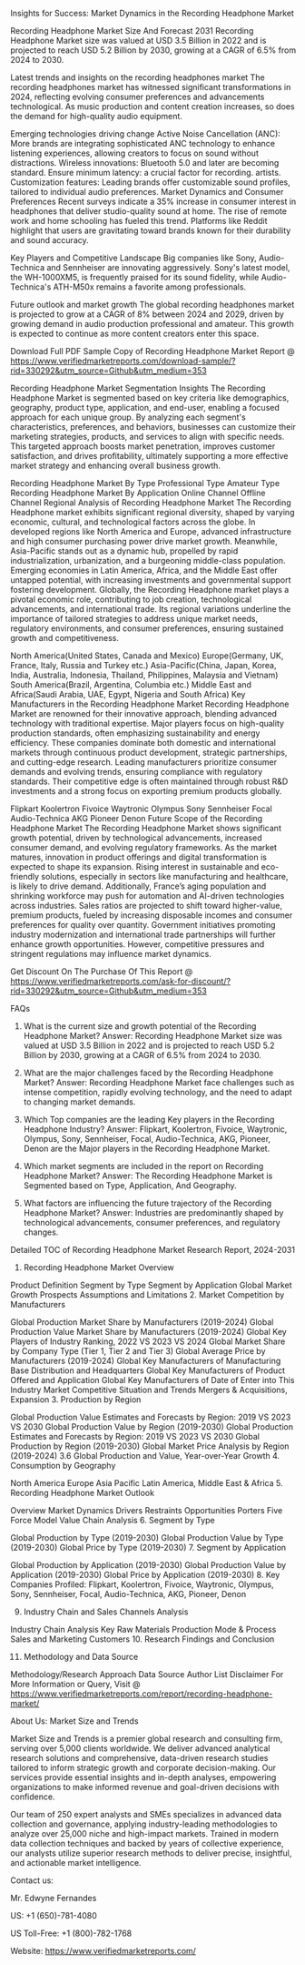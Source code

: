 Insights for Success: Market Dynamics in the Recording Headphone Market


Recording Headphone Market Size And Forecast 2031
Recording Headphone Market size was valued at USD 3.5 Billion in 2022 and is projected to reach USD 5.2 Billion by 2030, growing at a CAGR of 6.5% from 2024 to 2030.

Latest trends and insights on the recording headphones market
The recording headphones market has witnessed significant transformations in 2024, reflecting evolving consumer preferences and advancements technological. As music production and content creation increases, so does the demand for high-quality audio equipment.

Emerging technologies driving change
Active Noise Cancellation (ANC): More brands are integrating sophisticated ANC technology to enhance listening experiences, allowing creators to focus on sound without distractions.
Wireless innovations: Bluetooth 5.0 and later are becoming standard. Ensure minimum latency: a crucial factor for recording. artists.
Customization features: Leading brands offer customizable sound profiles, tailored to individual audio preferences.
Market Dynamics and Consumer Preferences
Recent surveys indicate a 35% increase in consumer interest in headphones that deliver studio-quality sound at home. The rise of remote work and home schooling has fueled this trend. Platforms like Reddit highlight that users are gravitating toward brands known for their durability and sound accuracy.

Key Players and Competitive Landscape
Big companies like Sony, Audio-Technica and Sennheiser are innovating aggressively. Sony's latest model, the WH-1000XM5, is frequently praised for its sound fidelity, while Audio-Technica's ATH-M50x remains a favorite among professionals.

Future outlook and market growth
The global recording headphones market is projected to grow at a CAGR of 8% between 2024 and 2029, driven by growing demand in audio production professional and amateur. This growth is expected to continue as more content creators enter this space.

Download Full PDF Sample Copy of Recording Headphone Market Report @ https://www.verifiedmarketreports.com/download-sample/?rid=330292&utm_source=Github&utm_medium=353

Recording Headphone Market Segmentation Insights
The Recording Headphone Market is segmented based on key criteria like demographics, geography, product type, application, and end-user, enabling a focused approach for each unique group. By analyzing each segment's characteristics, preferences, and behaviors, businesses can customize their marketing strategies, products, and services to align with specific needs. This targeted approach boosts market penetration, improves customer satisfaction, and drives profitability, ultimately supporting a more effective market strategy and enhancing overall business growth.

Recording Headphone Market By Type
Professional Type
Amateur Type
Recording Headphone Market By Application
Online Channel
Offline Channel
Regional Analysis of Recording Headphone Market
The Recording Headphone market exhibits significant regional diversity, shaped by varying economic, cultural, and technological factors across the globe. In developed regions like North America and Europe, advanced infrastructure and high consumer purchasing power drive market growth. Meanwhile, Asia-Pacific stands out as a dynamic hub, propelled by rapid industrialization, urbanization, and a burgeoning middle-class population. Emerging economies in Latin America, Africa, and the Middle East offer untapped potential, with increasing investments and governmental support fostering development. Globally, the Recording Headphone market plays a pivotal economic role, contributing to job creation, technological advancements, and international trade. Its regional variations underline the importance of tailored strategies to address unique market needs, regulatory environments, and consumer preferences, ensuring sustained growth and competitiveness.

North America(United States, Canada and Mexico)
Europe(Germany, UK, France, Italy, Russia and Turkey etc.)
Asia-Pacific(China, Japan, Korea, India, Australia, Indonesia, Thailand, Philippines, Malaysia and Vietnam)
South America(Brazil, Argentina, Columbia etc.)
Middle East and Africa(Saudi Arabia, UAE, Egypt, Nigeria and South Africa)
Key Manufacturers in the Recording Headphone Market
Recording Headphone Market are renowned for their innovative approach, blending advanced technology with traditional expertise. Major players focus on high-quality production standards, often emphasizing sustainability and energy efficiency. These companies dominate both domestic and international markets through continuous product development, strategic partnerships, and cutting-edge research. Leading manufacturers prioritize consumer demands and evolving trends, ensuring compliance with regulatory standards. Their competitive edge is often maintained through robust R&D investments and a strong focus on exporting premium products globally.

Flipkart
Koolertron
Fivoice
Waytronic
Olympus
Sony
Sennheiser
Focal
Audio-Technica
AKG
Pioneer
Denon
Future Scope of the Recording Headphone Market
The Recording Headphone Market shows significant growth potential, driven by technological advancements, increased consumer demand, and evolving regulatory frameworks. As the market matures, innovation in product offerings and digital transformation is expected to shape its expansion. Rising interest in sustainable and eco-friendly solutions, especially in sectors like manufacturing and healthcare, is likely to drive demand. Additionally, France’s aging population and shrinking workforce may push for automation and AI-driven technologies across industries. Sales ratios are projected to shift toward higher-value, premium products, fueled by increasing disposable incomes and consumer preferences for quality over quantity. Government initiatives promoting industry modernization and international trade partnerships will further enhance growth opportunities. However, competitive pressures and stringent regulations may influence market dynamics.

Get Discount On The Purchase Of This Report @ https://www.verifiedmarketreports.com/ask-for-discount/?rid=330292&utm_source=Github&utm_medium=353

FAQs
1. What is the current size and growth potential of the Recording Headphone Market?
Answer: Recording Headphone Market size was valued at USD 3.5 Billion in 2022 and is projected to reach USD 5.2 Billion by 2030, growing at a CAGR of 6.5% from 2024 to 2030.

2. What are the major challenges faced by the Recording Headphone Market?
Answer: Recording Headphone Market face challenges such as intense competition, rapidly evolving technology, and the need to adapt to changing market demands.

3. Which Top companies are the leading Key players in the Recording Headphone Industry?
Answer: Flipkart, Koolertron, Fivoice, Waytronic, Olympus, Sony, Sennheiser, Focal, Audio-Technica, AKG, Pioneer, Denon are the Major players in the Recording Headphone Market.

4. Which market segments are included in the report on Recording Headphone Market?
Answer: The Recording Headphone Market is Segmented based on Type, Application, And Geography.

5. What factors are influencing the future trajectory of the Recording Headphone Market?
Answer: Industries are predominantly shaped by technological advancements, consumer preferences, and regulatory changes.

Detailed TOC of Recording Headphone Market Research Report, 2024-2031
1. Recording Headphone Market Overview

Product Definition
Segment by Type
Segment by Application
Global Market Growth Prospects
Assumptions and Limitations
2. Market Competition by Manufacturers

Global Production Market Share by Manufacturers (2019-2024)
Global Production Value Market Share by Manufacturers (2019-2024)
Global Key Players of Industry Ranking, 2022 VS 2023 VS 2024
Global Market Share by Company Type (Tier 1, Tier 2 and Tier 3)
Global Average Price by Manufacturers (2019-2024)
Global Key Manufacturers of Manufacturing Base Distribution and Headquarters
Global Key Manufacturers of Product Offered and Application
Global Key Manufacturers of Date of Enter into This Industry
Market Competitive Situation and Trends
Mergers & Acquisitions, Expansion
3. Production by Region

Global Production Value Estimates and Forecasts by Region: 2019 VS 2023 VS 2030
Global Production Value by Region (2019-2030)
Global Production Estimates and Forecasts by Region: 2019 VS 2023 VS 2030
Global Production by Region (2019-2030)
Global Market Price Analysis by Region (2019-2024) 3.6 Global Production and Value, Year-over-Year Growth
4. Consumption by Geography

North America
Europe
Asia Pacific
Latin America, Middle East & Africa
5. Recording Headphone Market Outlook

Overview
Market Dynamics
Drivers
Restraints
Opportunities
Porters Five Force Model
Value Chain Analysis 
6. Segment by Type

Global Production by Type (2019-2030)
Global Production Value by Type (2019-2030)
Global Price by Type (2019-2030)
7. Segment by Application

Global Production by Application (2019-2030)
Global Production Value by Application (2019-2030)
Global Price by Application (2019-2030)
8. Key Companies Profiled: Flipkart, Koolertron, Fivoice, Waytronic, Olympus, Sony, Sennheiser, Focal, Audio-Technica, AKG, Pioneer, Denon

9. Industry Chain and Sales Channels Analysis

Industry Chain Analysis
Key Raw Materials
Production Mode & Process
Sales and Marketing
Customers
10. Research Findings and Conclusion

11. Methodology and Data Source

Methodology/Research Approach
Data Source
Author List
Disclaimer
For More Information or Query, Visit @ https://www.verifiedmarketreports.com/report/recording-headphone-market/

About Us: Market Size and Trends

Market Size and Trends is a premier global research and consulting firm, serving over 5,000 clients worldwide. We deliver advanced analytical research solutions and comprehensive, data-driven research studies tailored to inform strategic growth and corporate decision-making. Our services provide essential insights and in-depth analyses, empowering organizations to make informed revenue and goal-driven decisions with confidence.

Our team of 250 expert analysts and SMEs specializes in advanced data collection and governance, applying industry-leading methodologies to analyze over 25,000 niche and high-impact markets. Trained in modern data collection techniques and backed by years of collective experience, our analysts utilize superior research methods to deliver precise, insightful, and actionable market intelligence.

Contact us:

Mr. Edwyne Fernandes

US: +1 (650)-781-4080

US Toll-Free: +1 (800)-782-1768

Website: https://www.verifiedmarketreports.com/

